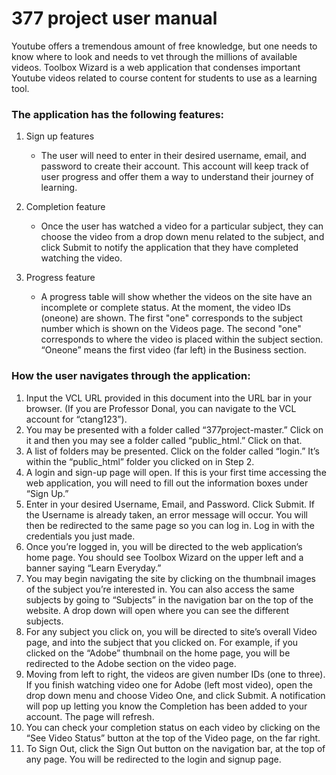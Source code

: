 # 377 project user manual
Youtube offers a tremendous amount of free knowledge, but one needs to know where to look and needs to vet through the millions of available videos. Toolbox Wizard is a web application that condenses important Youtube videos related to course content for students to use as a learning tool.

### The application has the following features:
1. Sign up features
   - The user will need to enter in their desired username, email, and password to create their account. This account will keep track of user progress and offer them a way to understand their journey of learning.

2. Completion feature
   - Once the user has watched a video for a particular subject, they can choose the video from a drop down menu related to the subject, and click Submit to notify the application that they have completed watching the video.

3. Progress feature
   - A progress table will show whether the videos on the site have an incomplete or complete status. At the moment, the video IDs (oneone) are shown. The first "one" corresponds to the subject number which is shown on the Videos page. The second "one" corresponds to where the video is placed within the subject section. “Oneone” means the first video (far left) in the Business section.

### How the user navigates through the application:
1. Input the VCL URL provided in this document into the URL bar in your browser. (If you are Professor Donal, you can navigate to the VCL account for “ctang123”).
2. You may be presented with a folder called “377project-master.” Click on it and then you may see a folder called “public_html.” Click on that.
3. A list of folders may be presented. Click on the folder called “login.” It’s within the “public_html” folder you clicked on in Step 2.
4. A login and sign-up page will open. If this is your first time accessing the web application, you will need to fill out the information boxes under “Sign Up.”
5. Enter in your desired Username, Email, and Password. Click Submit. If the Username is already taken, an error message will occur. You will then be redirected to the same page so you can log in. Log in with the credentials you just made.
6. Once you’re logged in, you will be directed to the web application’s home page. You should see Toolbox Wizard on the upper left and a banner saying “Learn Everyday.”
7. You may begin navigating the site by clicking on the thumbnail images of the subject you’re interested in. You can also access the same subjects by going to “Subjects” in the navigation bar on the top of the website. A drop down will open where you can see the different subjects.
8. For any subject you click on, you will be directed to site’s overall Video page, and into the subject that you clicked on. For example, if you clicked on the “Adobe” thumbnail on the home page, you will be redirected to the Adobe section on the video page.
9. Moving from left to right, the videos are given number IDs (one to three). If you finish watching video one for Adobe (left most video), open the drop down menu and choose Video One, and click Submit. A notification will pop up letting you know the Completion has been added to your account. The page will refresh.
10. You can check your completion status on each video by clicking on the “See Video Status” button at the top of the Video page, on the far right.
11. To Sign Out, click the Sign Out button on the navigation bar, at the top of any page. You will be redirected to the login and signup page.
